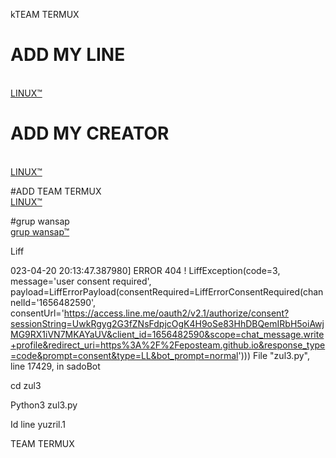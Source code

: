 kTEAM TERMUX
# ADD MY LINE
<br> <a href="https://line.me/ti/p/~yuzril.1">LINUX™</a>

# ADD MY CREATOR
<br> <a href="https://line.me/ti/p/~yuzril.1">LINUX™</a>

#ADD TEAM TERMUX
<br> <a href="https://line.me/ti/p/~yuzril.1">LINUX™</a>

#grup wansap
<br> <a href="https://chat.whatsapp.com/LrynTVHbjN2BRzFRcMKrMu">grup wansap™</a>


Liff


023-04-20 20:13:47.387980] ERROR 404 !
LiffException(code=3, message='user consent required', payload=LiffErrorPayload(consentRequired=LiffErrorConsentRequired(channelId='1656482590', consentUrl='https://access.line.me/oauth2/v2.1/authorize/consent?sessionString=UwkRgyg2G3fZNsFdpjcOgK4H9oSe83HhDBQemIRbH5oiAwjMG9RX1iVN7MKAYaUV&client_id=1656482590&scope=chat_message.write+profile&redirect_uri=https%3A%2F%2Feposteam.github.io&response_type=code&prompt=consent&type=LL&bot_prompt=normal')))
  File "zul3.py", line 17429, in sadoBot




cd zul3

Python3 zul3.py


Id line yuzril.1

TEAM TERMUX


